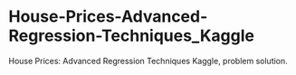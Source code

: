 # House-Prices-Advanced-Regression-Techniques_Kaggle
House Prices: Advanced Regression Techniques Kaggle, problem solution. 

